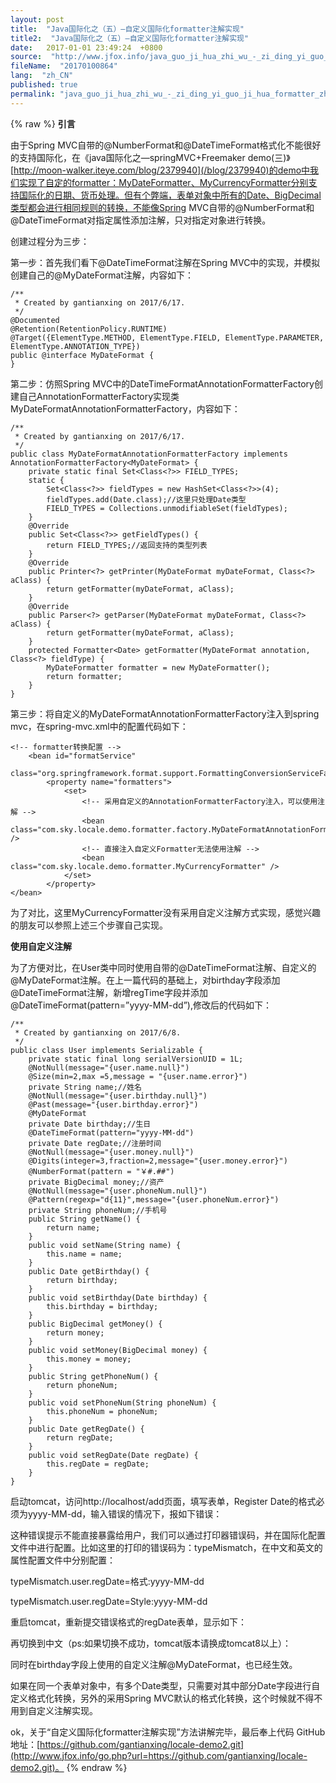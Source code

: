 ```yaml
---
layout: post
title:  "Java国际化之（五）—自定义国际化formatter注解实现"
title2:  "Java国际化之（五）—自定义国际化formatter注解实现"
date:   2017-01-01 23:49:24  +0800
source:  "http://www.jfox.info/java_guo_ji_hua_zhi_wu_-_zi_ding_yi_guo_ji_hua_formatter_zhu_jie_shi_xian.html"
fileName:  "20170100864"
lang:  "zh_CN"
published: true
permalink: "java_guo_ji_hua_zhi_wu_-_zi_ding_yi_guo_ji_hua_formatter_zhu_jie_shi_xian.html"
---
```

{% raw %}
**引言**

由于Spring MVC自带的@NumberFormat和@DateTimeFormat格式化不能很好的支持国际化，在《java国际化之—springMVC+Freemaker demo(三)》[http://moon-walker.iteye.com/blog/2379940](/blog/2379940)的demo中我们实现了自定的formatter：MyDateFormatter、MyCurrencyFormatter分别支持国际化的日期、货币处理。但有个弊端，表单对象中所有的Date、BigDecimal类型都会进行相同规则的转换，不能像Spring MVC自带的@NumberFormat和@DateTimeFormat对指定属性添加注解，只对指定对象进行转换。

创建过程分为三步：

第一步：首先我们看下@DateTimeFormat注解在Spring MVC中的实现，并模拟创建自己的@MyDateFormat注解，内容如下：

    /**
     * Created by gantianxing on 2017/6/17.
     */
    @Documented
    @Retention(RetentionPolicy.RUNTIME)
    @Target({ElementType.METHOD, ElementType.FIELD, ElementType.PARAMETER, ElementType.ANNOTATION_TYPE})
    public @interface MyDateFormat {
    }

第二步：仿照Spring MVC中的DateTimeFormatAnnotationFormatterFactory创建自己AnnotationFormatterFactory实现类MyDateFormatAnnotationFormatterFactory，内容如下：

    /**
     * Created by gantianxing on 2017/6/17.
     */
    public class MyDateFormatAnnotationFormatterFactory implements AnnotationFormatterFactory<MyDateFormat> {
        private static final Set<Class<?>> FIELD_TYPES;
        static {
            Set<Class<?>> fieldTypes = new HashSet<Class<?>>(4);
            fieldTypes.add(Date.class);//这里只处理Date类型
            FIELD_TYPES = Collections.unmodifiableSet(fieldTypes);
        }
        @Override
        public Set<Class<?>> getFieldTypes() {
            return FIELD_TYPES;//返回支持的类型列表
        }
        @Override
        public Printer<?> getPrinter(MyDateFormat myDateFormat, Class<?> aClass) {
            return getFormatter(myDateFormat, aClass);
        }
        @Override
        public Parser<?> getParser(MyDateFormat myDateFormat, Class<?> aClass) {
            return getFormatter(myDateFormat, aClass);
        }
        protected Formatter<Date> getFormatter(MyDateFormat annotation, Class<?> fieldType) {
            MyDateFormatter formatter = new MyDateFormatter();
            return formatter;
        }
    }

第三步：将自定义的MyDateFormatAnnotationFormatterFactory注入到spring mvc，在spring-mvc.xml中的配置代码如下：

    <!-- formatter转换配置 -->
        <bean id="formatService"
              class="org.springframework.format.support.FormattingConversionServiceFactoryBean">
            <property name="formatters">
                <set>
                    <!-- 采用自定义的AnnotationFormatterFactory注入，可以使用注解 -->
                    <bean class="com.sky.locale.demo.formatter.factory.MyDateFormatAnnotationFormatterFactory" />
                    <!-- 直接注入自定义Formatter无法使用注解 -->
                    <bean class="com.sky.locale.demo.formatter.MyCurrencyFormatter" />
                </set>
            </property>
    </bean>

为了对比，这里MyCurrencyFormatter没有采用自定义注解方式实现，感觉兴趣的朋友可以参照上述三个步骤自己实现。

**使用自定义注解**

为了方便对比，在User类中同时使用自带的@DateTimeFormat注解、自定义的@MyDateFormat注解。在上一篇代码的基础上，对birthday字段添加@DateTimeFormat注解，新增regTime字段并添加@DateTimeFormat(pattern=”yyyy-MM-dd”),修改后的代码如下：

    /**
     * Created by gantianxing on 2017/6/8.
     */
    public class User implements Serializable {
        private static final long serialVersionUID = 1L;
        @NotNull(message="{user.name.null}")
        @Size(min=2,max =5,message = "{user.name.error}")
        private String name;//姓名
        @NotNull(message="{user.birthday.null}")
        @Past(message="{user.birthday.error}")
        @MyDateFormat
        private Date birthday;//生日
        @DateTimeFormat(pattern="yyyy-MM-dd")
        private Date regDate;//注册时间
        @NotNull(message="{user.money.null}")
        @Digits(integer=3,fraction=2,message="{user.money.error}")
        @NumberFormat(pattern = "￥#.##")
        private BigDecimal money;//资产
        @NotNull(message="{user.phoneNum.null}")
        @Pattern(regexp="d{11}",message="{user.phoneNum.error}")
        private String phoneNum;//手机号
        public String getName() {
            return name;
        }
        public void setName(String name) {
            this.name = name;
        }
        public Date getBirthday() {
            return birthday;
        }
        public void setBirthday(Date birthday) {
            this.birthday = birthday;
        }
        public BigDecimal getMoney() {
            return money;
        }
        public void setMoney(BigDecimal money) {
            this.money = money;
        }
        public String getPhoneNum() {
            return phoneNum;
        }
        public void setPhoneNum(String phoneNum) {
            this.phoneNum = phoneNum;
        }
        public Date getRegDate() {
            return regDate;
        }
        public void setRegDate(Date regDate) {
            this.regDate = regDate;
        }
    }
    

启动tomcat，访问http://localhost/add页面，填写表单，Register Date的格式必须为yyyy-MM-dd，输入错误的情况下，报如下错误：

这种错误提示不能直接暴露给用户，我们可以通过打印器错误码，并在国际化配置文件中进行配置。比如这里的打印的错误码为：typeMismatch，在中文和英文的属性配置文件中分别配置：

typeMismatch.user.regDate=格式:yyyy-MM-dd

typeMismatch.user.regDate=Style:yyyy-MM-dd

重启tomcat，重新提交错误格式的regDate表单，显示如下：

再切换到中文（ps:如果切换不成功，tomcat版本请换成tomcat8以上）：

同时在birthday字段上使用的自定义注解@MyDateFormat，也已经生效。

如果在同一个表单对象中，有多个Date类型，只需要对其中部分Date字段进行自定义格式化转换，另外的采用Spring MVC默认的格式化转换，这个时候就不得不用到自定义注解实现。

ok，关于“自定义国际化formatter注解实现”方法讲解完毕，最后奉上代码 GitHub地址：[https://github.com/gantianxing/locale-demo2.git](http://www.jfox.info/go.php?url=https://github.com/gantianxing/locale-demo2.git)。
{% endraw %}